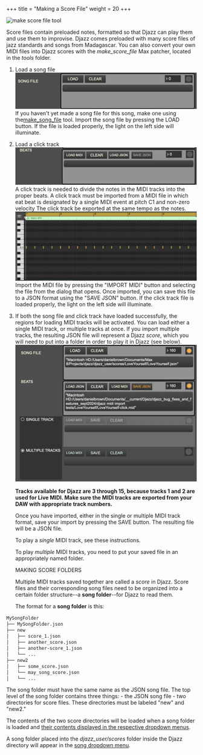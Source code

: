 +++
title = "Making a Score File"
weight = 20
+++

![make score file tool](/images/make-score-file-tool.png)

Score files contain preloaded notes, formatted so that Djazz can play them and use them to improvise.
Djazz comes preloaded with many score files of jazz standards and songs from Madagascar. You can also 
convert your own MIDI files into Djazz scores with the _make_score_file_ Max patcher, located in the _tools_ folder.

1. Load a song file
![load song file](images/load_song_file.png)
 If you haven't yet made a song file for this song, make one using the[make_song_file]() tool.
 Import the song file by pressing the LOAD button. If the file is loaded properly, the light on the left side will illuminate.

2. Load a click track
    ![load click track](images/make_click_track.png)
    A click track is needed to divide the notes in the MIDI tracks into the proper beats.
    A click track must be imported from a MIDI file in which eat beat is designated by a single MIDI event at pitch C1 and non-zero velocity
    The click track be exported at the same tempo as the notes.
    ![click track image](images/midi_click_track.png)
    Import the MIDI file by pressing the "IMPORT MIDI" button and selecting the file from the dialog that opens.
    Once imported, you can save this file to a JSON format using the "SAVE JSON" button.
    If the click track file is loaded properly, the light on the left side will illuminate.
    
3. If both the song file and click track have loaded successfully, the regions for loading MIDI tracks will be activated.
    You can load either a single MIDI track, or multiple tracks at once. If you import multiple tracks, the resulting JSON file will represent a Djazz _score_, which you will need to put into a folder in order to play it in Djazz (see below).
    ![make multiple tracks](images/make-score-file-tool-make-multiple-tracks.png)

    **Tracks available for Djazz are 3 through 15, because tracks 1 and 2 are used for Live MIDI. Make sure the MIDI tracks are exported from your DAW with appropriate track numbers.**

    Once you have imported, either in the single or multiple MIDI track format, save your import by pressing the SAVE button. The resulting file will be a JSON file.

    To play a _single_ MIDI track, see these instructions.

    To play _multiple_ MIDI tracks, you need to put your saved file in an appropriately named folder.

    MAKING SCORE FOLDERS

    Multiple MIDI tracks saved together are called a _score_ in Djazz. Score files and their corresponding song files need to be organized into a certain folder structure--a **song folder**--for Djazz to read them.

    The format for a **song folder** is this:

```
MySongFolder
├── MySongFolder.json
├── new
│   ├── score_1.json
│   ├── another_score.json
│   ├── another-score_1.json
│   └── ... 
├── new2
│   ├── some_score.json
│   └── may_song_score.json
│   └── ...
```

The song folder must have the same name as the JSON song file.
The top level of the song folder contains three things: 
    - the JSON song file
    - two directories for score files. These directories must be labeled "new" and "new2."

The contents of the two score directories will be loaded when a song folder is loaded and [their contents displayed in the respective dropdown menus]().

A song folder placed into the _djazz_user/scores_ folder inside the Djazz directory will appear in the [song dropdown menu]().  